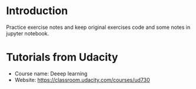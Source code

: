 # Introduction
Practice exercise notes and keep original exercises code and some notes in jupyter notebook.</br>

# Tutorials from Udacity
- Course name: Deeep learning
- Website: https://classroom.udacity.com/courses/ud730

